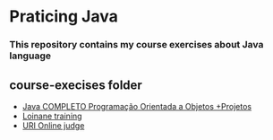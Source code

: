 # Praticing Java

### This repository contains my course exercises about Java language

## course-execises folder

- [Java COMPLETO Programação Orientada a Objetos +Projetos](https://www.udemy.com/course/java-curso-completo/)
- [Loinane training](https://loiane.training/)
- [URI Online judge](https://www.urionlinejudge.com.br/)